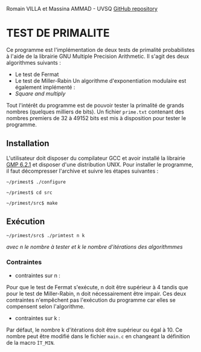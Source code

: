 Romain VILLA et Massina AMMAD - UVSQ
[GitHub repository](https://github.com/romain-villa/primtest)

# TEST DE PRIMALITE

Ce programme est l'implémentation de deux tests de primalité probabilistes à l'aide de la librairie GNU Multiple Precision Arithmetic. Il s'agit des deux algorithmes suivants : 
- Le test de Fermat 
- Le test de Miller-Rabin
Un algorithme d'exponentiation modulaire est également implémenté :
- *Square and multiply*

Tout l'intérêt du programme est de pouvoir tester la primalité de grands nombres (quelques milliers de bits). Un fichier ```prime.txt``` contenant des nombres premiers de 32 à 49152 bits est mis à disposition pour tester le programme.

## Installation

L'utilisateur doit disposer du compilateur GCC et avoir installé la librairie [GMP 6.2.1](https://gmplib.org/) et disposer d'une distribution UNIX.
Pour installer le programme, il faut décompresser l'archive et suivre les étapes suivantes :
 ```
~/primest$ ./configure

~/primest$ cd src

~/primest/src$ make
```

## Exécution

```
~/primest/src$ ./primtest n k
```
*avec n le nombre à tester et k le nombre d'itérations des algorithmmes*

### Contraintes

- contraintes sur n :

Pour que le test de Fermat s'exécute, n doit être supérieur à 4 tandis que pour le test de Miller-Rabin, n doit nécessairement être impair.
Ces deux contraintes n'empêchent pas l'exécution du programme car elles se compensent selon l'algorithme. 

- contraintes sur k :

Par défaut, le nombre k d'itérations doit être supérieur ou égal à 10.
Ce nombre peut être modifié dans le fichier ```main.c``` en changeant la définition de la macro ```ÌT_MIN```.
